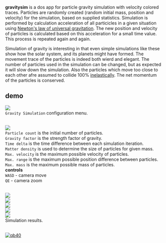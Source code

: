**gravitysim** is a dos app for particle gravity simulation with velocity colored traces.
Particles are randomly created (random initial mass, position and velocity) for the simulation, based
on supplied statistics. Simulation is performed by calculation acceleration of all particicles in a
given situation using
[Newton's law of universal gravitation](http://en.wikipedia.org/wiki/Newton%27s_law_of_universal_gravitation).
The new position and velocity of particles is calculated based on this acceleration for a small time value.
This process is repeated again and again.

Simulation of gravity is interesting in that even simple simulations like these show how the solar system,
and its planets might have formed. The movement trace of the particles is indeed both wierd and elegant.
The number of particles used in the simulation can be changed, but as expected it will slow down the
simulation. Also the particles which move too close to each other afre assumed to collide 100%
[inelastically](http://en.wikipedia.org/wiki/Inelastic_collision).
The net momentum of the particles is conserved.


## demo

<img src="https://raw.githubusercontent.com/qb40/gravitysim/gh-pages/0/image/0.png"><br/>
`Gravity Simulation` configuration menu.
<br/><br/>


<img src="https://raw.githubusercontent.com/qb40/gravitysim/gh-pages/0/image/1.png"><br/>
`Particle count` is the initial number of particles.<br/>
`Gravity factor` is the strength factor of gravity.<br/>
`Time delta` is the time difference between each simulation iteration.<br/>
`Matter density` is used to determine the size of particles for given mass.<br/>
`Max. velocity` is the maximum possible velocity of particles.<br/>
`Max. range` is the maximum possible position difference between particles.<br/>
`Max. mass` is the maximum possible mass of particles.<br/>
**controls**<br/>
`WASD` - camera move<br/>
`QE` - camera zoom
<br/><br/>

<img src="https://raw.githubusercontent.com/qb40/gravitysim/gh-pages/0/image/2.png"><br/>
<img src="https://raw.githubusercontent.com/qb40/gravitysim/gh-pages/0/image/3.png"><br/>
<img src="https://raw.githubusercontent.com/qb40/gravitysim/gh-pages/0/image/4.png"><br/>
<img src="https://raw.githubusercontent.com/qb40/gravitysim/gh-pages/0/image/5.png"><br/>
<img src="https://raw.githubusercontent.com/qb40/gravitysim/gh-pages/0/image/6.png"><br/>
Simulation results.
<br/><br/>


[![qb40](https://i.imgur.com/xAWLn0I.jpg)](https://qb40.github.io)
